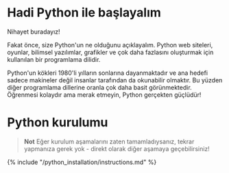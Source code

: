 # Hadi Python ile başlayalım

Nihayet buradayız!

Fakat önce, size Python'un ne olduğunu açıklayalım. Python web siteleri, oyunlar, bilimsel yazılımlar, grafikler ve çok daha fazlasını oluşturmak için kullanılan bir programlama dilidir.

Python'un kökleri 1980'li yılların sonlarına dayanmaktadır ve ana hedefi sadece makineler değil insanlar tarafından da okunabilir olmaktır. Bu yüzden diğer programlama dillerine oranla çok daha basit görünmektedir. Öğrenmesi kolaydır ama merak etmeyin, Python gerçekten güçlüdür!

# Python kurulumu

> **Not** Eğer kurulum aşamalarını zaten tamamladıysanız, tekrar yapmanıza gerek yok - direkt olarak diğer aşamaya geçebilirsiniz!

{% include "/python_installation/instructions.md" %}
